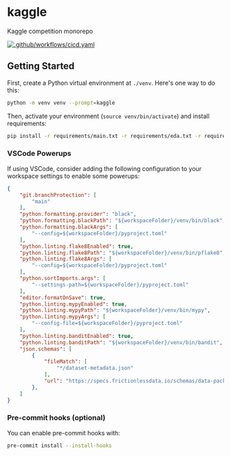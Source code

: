 # kaggle

Kaggle competition monorepo

[![.github/workflows/cicd.yaml](https://github.com/schmidt-jake/kaggle/actions/workflows/cicd.yaml/badge.svg)](https://github.com/schmidt-jake/kaggle/actions/workflows/cicd.yaml)

## Getting Started

First, create a Python virtual environment at `./venv`. Here's one way to do this:

```bash
python -m venv venv --prompt=kaggle
```

Then, activate your environment (`source venv/bin/activate`) and install requirements:

```bash
pip install -r requirements/main.txt -r requirements/eda.txt -r requirements/dev.txt
```

### VSCode Powerups

If using VSCode, consider adding the following configuration to your workspace settings to enable some powerups:

```json
{
    "git.branchProtection": [
        "main"
    ],
    "python.formatting.provider": "black",
    "python.formatting.blackPath": "${workspaceFolder}/venv/bin/black",
    "python.formatting.blackArgs": [
        "--config=${workspaceFolder}/pyproject.toml"
    ],
    "python.linting.flake8Enabled": true,
    "python.linting.flake8Path": "${workspaceFolder}/venv/bin/pflake8",
    "python.linting.flake8Args": [
        "--config=${workspaceFolder}/pyproject.toml"
    ],
    "python.sortImports.args": [
        "--settings-path=${workspaceFolder}/pyproject.toml"
    ],
    "editor.formatOnSave": true,
    "python.linting.mypyEnabled": true,
    "python.linting.mypyPath": "${workspaceFolder}/venv/bin/mypy",
    "python.linting.mypyArgs": [
        "--config-file=${workspaceFolder}/pyproject.toml"
    ],
    "python.linting.banditEnabled": true,
    "python.linting.banditPath": "${workspaceFolder}/venv/bin/bandit",
    "json.schemas": [
        {
            "fileMatch": [
                "*/dataset-metadata.json"
            ],
            "url": "https://specs.frictionlessdata.io/schemas/data-package.json"
        },
    ]
}
```

### Pre-commit hooks (optional)

You can enable pre-commit hooks with:

```bash
pre-commit install --install-hooks
```
